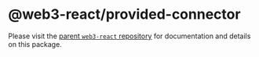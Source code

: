 # @web3-react/provided-connector

Please visit the [parent `web3-react` repository](https://github.com/NoahZinsmeister/web3-react) for documentation and details on this package.
